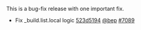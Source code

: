 

This is a bug-fix release with one important fix.

* Fix _build.list.local logic [523d5194](https://github.com/gohugoio/hugo/commit/523d51948fc20e2afb4721b43203c5ab696ae220) [@bep](https://github.com/bep) [#7089](https://github.com/gohugoio/hugo/issues/7089)



